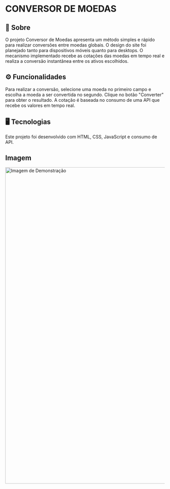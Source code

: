 <h1>CONVERSOR DE MOEDAS</h1>
</div>

## 📝 Sobre

O projeto Conversor de Moedas apresenta um método simples e rápido para realizar conversões entre moedas globais. O design do site foi planejado tanto para dispositivos móveis quanto para desktops. O mecanismo implementado recebe as cotações das moedas em tempo real e realiza a conversão instantânea entre os ativos escolhidos.

## ⚙ Funcionalidades

Para realizar a conversão, selecione uma moeda no primeiro campo e escolha a moeda a ser convertida no segundo. Clique no botão "Converter" para obter o resultado. A cotação é baseada no consumo de uma API que recebe os valores em tempo real.

## 🖥 Tecnologias

Este projeto foi desenvolvido com HTML, CSS, JavaScript e consumo de API.

## Imagem

<img src="https://github.com/RenanMinichillo/schedule/blob/main/DevClub/Front-End/ASSETS/img/Demonstra%C3%A7%C3%A3o.png?raw=true" alt="Imagem de Demonstração" width="1000px">
